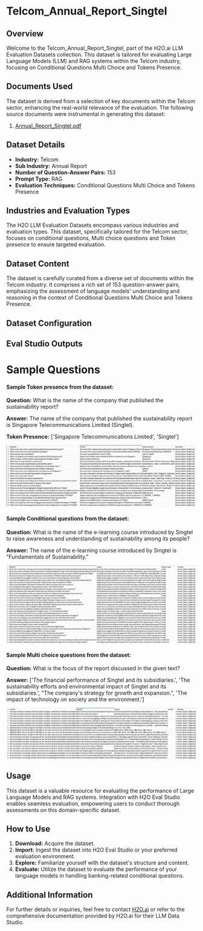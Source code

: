 # Telcom_Annual_Report_Singtel

## Overview
Welcome to the Telcom_Annual_Report_Singtel, part of the H2O.ai LLM Evaluation Datasets collection. This dataset is tailored for evaluating Large Language Models (LLM) and RAG systems within the Telcom industry, focusing on Conditional Questions Multi Choice and Tokens Presence.

## Documents Used
The dataset is derived from a selection of key documents within the Telcom sector, enhancing the real-world relevance of the evaluation. The following source documents were instrumental in generating this dataset:
1. [Annual_Report_Singtel.pdf](https://github.com/h2oai/h2o-evals/blob/main/catalog/Telcom_Annual_Report_Singtel/used_documents/Annual_Report_Singtel.pdf)

## Dataset Details
- **Industry:** Telcom
- **Sub Industry:** Annual Report
- **Number of Question-Answer Pairs:** 153
- **Prompt Type:** RAG
- **Evaluation Techniques:** Conditional Questions Multi Choice and Tokens Presence

## Industries and Evaluation Types
The H2O LLM Evaluation Datasets encompass various industries and evaluation types. This dataset, specifically tailored for the Telcom sector, focuses on conditional questions, Multi choice questions and Token presence to ensure targeted evaluation.

## Dataset Content
The dataset is carefully curated from a diverse set of documents within the Telcom industry. It comprises a rich set of 153 question-answer pairs, emphasizing the assessment of language models' understanding and reasoning in the context of Conditional Questions Multi Choice and Tokens Presence.

## Dataset Configuration

## Eval Studio Outputs

# Sample Questions

#### Sample Token presence from the dataset:

**Question:** What is the name of the company that published the sustainability report?

**Answer:** The name of the company that published the sustainability report is Singapore Telecommunications Limited (Singtel).

**Token Presence:** ['Singapore Telecommunications Limited', 'Singtel']

![token_presence_image](https://github.com/h2oai/h2o-evals/blob/main/catalog/Telcom_Annual_Report_Singtel/screenshots/tokens_present.png)

#### Sample Conditional questions from the dataset:

**Question:** What is the name of the e-learning course introduced by Singtel to raise awareness and understanding of sustainability among its people?

**Answer:** The name of the e-learning course introduced by Singtel is "Fundamentals of Sustainability."

![conditional_question_image](https://github.com/h2oai/h2o-evals/blob/main/catalog/Telcom_Annual_Report_Singtel/screenshots/question_type.png)

#### Sample Multi choice questions from the dataset:

**Question:** What is the focus of the report discussed in the given text?

**Answer:** ['The financial performance of Singtel and its subsidiaries.', 'The sustainability efforts and environmental impact of Singtel and its subsidiaries.', "The company's strategy for growth and expansion.", 'The impact of technology on society and the environment.']

![multi_choice_question_image](https://github.com/h2oai/h2o-evals/blob/main/catalog/Telcom_Annual_Report_Singtel/screenshots/multi_choice.png)

## Usage

This dataset is a valuable resource for evaluating the performance of Large Language Models and RAG systems. Integration with H2O Eval Studio enables seamless evaluation, empowering users to conduct thorough assessments on this domain-specific dataset.

## How to Use

1. **Download:** Acquire the dataset.
2. **Import:** Ingest the dataset into H2O Eval Studio or your preferred evaluation environment.
3. **Explore:** Familiarize yourself with the dataset's structure and content.
4. **Evaluate:** Utilize the dataset to evaluate the performance of your language models in handling banking-related conditional questions.

## Additional Information

For further details or inquiries, feel free to contact [H2O.ai](https://www.h2o.ai/) or refer to the comprehensive documentation provided by H2O.ai for their LLM Data Studio.

